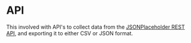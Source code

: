 # API

This involved with API's to collect data from the
[JSONPlaceholder REST API](https://jsonplaceholder.typicode.com/), and exporting it to either CSV or JSON format.
